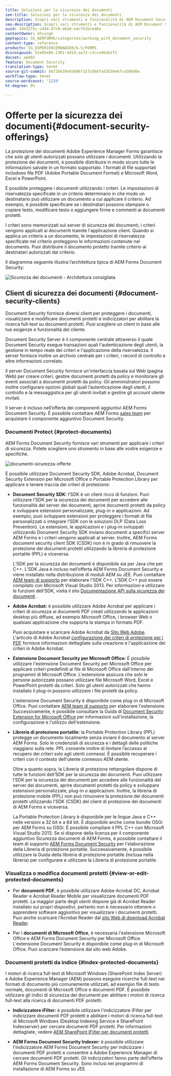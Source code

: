 ```yaml
---
title: Soluzioni per la sicurezza dei documenti
seo-title: Soluzioni per la sicurezza dei documenti
description: Scopri vari strumenti e funzionalità di AEM Document Security
seo-description: Scopri vari strumenti e funzionalità di AEM Document Security
uuid: 24e3275c-cd44-47c0-a6a0-e4cfb1bced8a
contentOwner: khsingh
geptopics: SG_AEMFORMS/categories/working_with_document_security
content-type: reference
products: SG_EXPERIENCEMANAGER/6.5/FORMS
discoiquuid: 91e85e86-2361-4d1d-aa73-c3cce46ab1f1
docset: aem65
feature: Document Security
translation-type: tm+mt
source-git-commit: 48726639e93696f32fa368fad2630e6fca50640e
workflow-type: tm+mt
source-wordcount: '1219'
ht-degree: 0%

---
```



# Offerte per la sicurezza dei documenti{#document-security-offerings}

La protezione dei documenti Adobe Experience Manager Forms garantisce che solo gli utenti autorizzati possano utilizzare i documenti. Utilizzando la protezione dei documenti, è possibile distribuire in modo sicuro tutte le informazioni salvate in un formato supportato. I formati di file supportati includono file PDF (Adobe Portable Document Format) e Microsoft Word, Excel e PowerPoint.

È possibile proteggere i documenti utilizzando i criteri. Le impostazioni di riservatezza specificate in un criterio determinano in che modo un destinatario può utilizzare un documento a cui applicare il criterio. Ad esempio, è possibile specificare se i destinatari possono stampare o copiare testo, modificare testo o aggiungere firme e commenti ai documenti protetti.

I criteri sono memorizzati sul server di sicurezza dei documenti; i criteri vengono applicati ai documenti tramite l&#39;applicazione client. Quando si applica un criterio a un documento, le impostazioni di riservatezza specificate nel criterio proteggono le informazioni contenute nel documento. Puoi distribuire il documento protetto tramite criterio ai destinatari autorizzati dal criterio.

Il diagramma seguente illustra l’architettura tipica di AEM Forms Document Security:

![Sicurezza dei documenti - Architettura consigliata](do-not-localize/document_security_architecture.png)

## Client di sicurezza dei documenti {#document-security-clients}

Document Security fornisce diversi client per proteggere i documenti, visualizzare e modificare documenti protetti e indicizzatori per abilitare la ricerca full-text su documenti protetti. Puoi scegliere un client in base alle tue esigenze e funzionalità del cliente.

Document Security Server è il componente centrale attraverso il quale Document Security esegue transazioni quali l&#39;autenticazione degli utenti, la gestione in tempo reale dei criteri e l&#39;applicazione della riservatezza. Il server fornisce inoltre un archivio centrale per i criteri, i record di controllo e altre informazioni correlate.

Il server Document Security fornisce un&#39;interfaccia basata sul Web (pagina Web) per creare criteri, gestire documenti protetti da policy e monitorare gli eventi associati a documenti protetti da policy. Gli amministratori possono inoltre configurare opzioni globali quali l’autenticazione degli utenti, il controllo e la messaggistica per gli utenti invitati e gestire gli account utente invitati.

Il server è incluso nell’offerta dei componenti aggiuntivi AEM Forms Document Security. È possibile contattare AEM Forms [sales team](https://www.adobe.com/products/request-consultation/marketing-cloud.html?s_osc=70114000002JNwKAAW&amp;s_iid=70114000002JHs3AAG) per acquistare il componente aggiuntivo Document Security.

### Documenti Protect {#protect-documents}

AEM Forms Document Security fornisce vari strumenti per applicare i criteri di sicurezza. Potete scegliere uno strumento in base alle vostre esigenze e specifiche.

![documenti-sicurezza-offerte](assets/document-security-offerings.png)

È possibile utilizzare Document Security SDK, Adobe Acrobat, Document Security Extension per Microsoft Office o Portable Protection Library per applicare e tenere traccia dei criteri di protezione:

* **Document Security SDK:** l’SDK è un client ricco di funzioni. Puoi utilizzare l’SDK per la sicurezza dei documenti per accedere alle funzionalità del server dei documenti, aprire documenti protetti da policy e sviluppare estensioni personalizzate, plug-in o applicazioni. Ad esempio, puoi sviluppare estensioni per proteggere i formati di file personalizzati o integrare l’SDK con le soluzioni DLP (Data Loss Prevention). Le estensioni, le applicazioni e i plug-in sviluppati utilizzando Document Security SDK inviano documenti a specifici server AEM Forms e i criteri vengono applicati al server. Inoltre, AEM Forms document security client SDK (CSDK) non è in grado di rimuovere la protezione dei documenti protetti utilizzando la libreria di protezione portatile (PPL) e viceversa.

   L’SDK per la sicurezza dei documenti è disponibile sia per Java che per C++. L’SDK Java è incluso nell’offerta AEM Forms Document Security e viene installato nella distribuzione di moduli AEM su JEE. Puoi contattare [AEM team di supporto](https://helpx.adobe.com/it/marketing-cloud/contact-support.html) per elaborare l&#39;SDK C++. L&#39;SDK C++ può essere compilato con Microsoft Visual Studio 2013. Per informazioni e utilizzare le funzioni dell’SDK, visita il sito [Documentazione API sulla sicurezza dei documenti](https://help.adobe.com/en_US/livecycle/11.0/Services/WS92d06802c76abadb76c48dfe12dbeb3e281-7ff0.2.html) .

* **Adobe Acrobat:** è possibile utilizzare Adobe Acrobat per applicare i criteri di sicurezza ai documenti PDF creati utilizzando le applicazioni desktop più diffuse, ad esempio Microsoft Office, i browser Web o qualsiasi applicazione che supporta la stampa in formato PDF.

   Puoi acquistare e scaricare Adobe Acrobat da [Sito Web Adobe](https://acrobat.adobe.com/us/en/free-trial-download.html). L&#39;articolo di Adobe Acrobat [configurazione dei criteri di protezione per i PDF](https://helpx.adobe.com/acrobat/using/setting-security-policies-pdfs.html) fornisce informazioni dettagliate sulla creazione e l&#39;applicazione dei criteri in Adobe Acrobat.

* **Estensione Document Security per Microsoft Office**: È possibile utilizzare l&#39;estensione Document Security per Microsoft Office per applicare criteri predefiniti ai file di Microsoft Office dall&#39;interno dei programmi di Microsoft Office. L&#39;estensione assicura che solo le persone autorizzate possano utilizzare file Microsoft Word, Excel e PowerPoint protetti da criteri. Solo gli utenti autorizzati che hanno installato il plug-in possono utilizzare i file protetti da policy.

   L&#39;estensione Document Security è disponibile come plug-in di Microsoft Office. Puoi contattare [AEM team di supporto](https://helpx.adobe.com/ca/marketing-cloud/contact-support.html) per elaborare l&#39;estensione. Successivamente, è possibile consultare la Guida di [Document Security Extension for Microsoft Office](https://helpx.adobe.com/aem-forms/aem-document-security/download-installer.html) per informazioni sull&#39;installazione, la configurazione e l&#39;utilizzo dell&#39;estensione.

* **Libreria di protezione portatile:** la Portable Protection Library (PPL) protegge un documento localmente senza inviare il documento al server AEM Forms. Solo le credenziali di sicurezza e i dettagli delle politiche viaggiano sulla rete. PPL consente inoltre di limitare l’accesso al recupero dei criteri solo agli utenti connessi. È possibile recuperare i criteri con il contesto dell&#39;utente connesso AEM utente.

   Oltre a quanto sopra, la Libreria di protezione rettangolare dispone di tutte le funzioni dell’SDK per la sicurezza dei documenti. Puoi utilizzare l’SDK per la sicurezza dei documenti per accedere alle funzionalità del server dei documenti, aprire documenti protetti da policy e sviluppare estensioni personalizzate, plug-in o applicazioni. Inoltre, la libreria di protezione mobile (PPL) non può rimuovere la protezione dei documenti protetti utilizzando l’SDK (CSDK) del client di protezione dei documenti di AEM Forms e viceversa.

   La Portable Protection Library è disponibile per le lingue Java e C++ nelle versioni a 32 bit e a 64 bit. È disponibile anche come bundle OSGi per AEM Forms su OSGi. È possibile compilare il PPL C++ con Microsoft Visual Studio 2013. Se si dispone della licenza per il componente aggiuntivo Sicurezza documenti di AEM Forms, è possibile contattare il team di supporto [AEM Forms Document Security](https://helpx.adobe.com/marketing-cloud/contact-support.html) per l&#39;elaborazione della Libreria di protezione portatile. Successivamente, è possibile utilizzare la Guida della libreria di protezione portatile (inclusa nella libreria) per configurare e utilizzare la Libreria di protezione portatile.

### Visualizza o modifica documenti protetti {#view-or-edit-protected-documents}

* Per **documenti PDF**, è possibile utilizzare Adobe Acrobat DC, Acrobat Reader e Acrobat Reader Mobile per visualizzare documenti PDF protetti. La maggior parte degli utenti dispone già di Acrobat Reader installato sui propri dispositivi, pertanto non è necessario ottenere o apprendere software aggiuntivo per visualizzare i documenti protetti. Puoi anche scaricare l&#39;Acrobat Reader dal [sito Web di download Acrobat Reader](https://get.adobe.com/reader/).

* Per i **documenti di Microsoft Office**, è necessaria l&#39;estensione Microsoft Office e AEM Forms Document Security per Microsoft Office. L&#39;estensione Document Security è disponibile come plug-in di Microsoft Office. Puoi scaricare l’estensione dal sito web Adobe.

### Documenti protetti da indice {#index-protected-documents}

I motori di ricerca full-text di Microsoft Windows (SharePoint Index Server) e Adobe Experience Manager (AEM) possono eseguire ricerche full-text nei formati di documento più comunemente utilizzati, ad esempio file di testo normale, documenti di Microsoft Office e documenti PDF. È possibile utilizzare gli indici di sicurezza dei documenti per abilitare i motori di ricerca full-text alla ricerca di documenti PDF protetti:

* **Indicizzatore iFilter:** è possibile utilizzare l&#39;indicizzatore iFilter per indicizzare documenti PDF protetti e abilitare i motori di ricerca full-text di Microsoft Windows (Desktop Indexing Service e SharePoint Indexserver) per cercare documenti PDF protetti. Per informazioni dettagliate, vedere [AEM SharePoint IFilter per documenti protetti](assets/sharepoint-ifilter-doc-security.pdf).

* **AEM Forms Document Security Indexer:** è possibile utilizzare l&#39;indicizzatore AEM Forms Document Security per indicizzare i documenti PDF protetti e consentire a Adobe Experience Manager di cercare documenti PDF protetti. Gli indicizzatori fanno parte dell’offerta AEM Forms Document Security. Sono inclusi nei programmi di installazione di AEM Forms su JEE.


